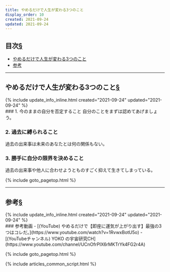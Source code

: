 ```yaml
---
title: やめるだけで人生が変わる3つのこと
display_order: 10
created: 2021-09-24
updated: 2021-09-24
---
```


## <a name="index">目次</a><a class="heading-anchor-permalink" href="#目次">§</a>

<ul id="index_ul">
<li><a href="#やめるだけで人生が変わる3つのこと">やめるだけで人生が変わる3つのこと</a></li>
<li><a href="#参考">参考</a></li>
</ul>

* * *
## <a name="やめるだけで人生が変わる3つのこと">やめるだけで人生が変わる3つのこと</a><a class="heading-anchor-permalink" href="#やめるだけで人生が変わる3つのこと">§</a>
<div class="chapter-updated">{% include update_info_inline.html created="2021-09-24" updated="2021-09-24" %}</div>
### 1. 今のままの自分を否定すること
自分のことをまずは認めてあげましょう。

### 2. 過去に縛られること
過去の出来事は未来のあなたとは何の関係もない。

### 3. 勝手に自分の限界を決めること
過去の出来事や他人に合わせようとものすごく抑えて生きてしまっている。

{% include goto_pagetop.html %}

* * *
## <a name="参考">参考</a><a class="heading-anchor-permalink" href="#参考">§</a>
<div class="chapter-updated">{% include update_info_inline.html created="2021-09-24" updated="2021-09-24" %}</div>
### 参考動画
- [(YouTube) やめるだけで【即座に運気が上がり出す】最強の3つはコレだ。](https://www.youtube.com/watch?v=1RvwxBotU5o)
- [(YouTubeチャンネル)  YOKO の宇宙研究CH](https://www.youtube.com/channel/UCnOfrPIX6rMKTrYk4FG2r4A)

{% include goto_pagetop.html %}

{% include articles_common_script.html %}
